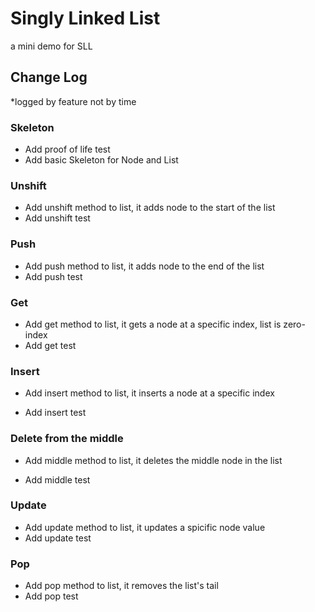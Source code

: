# Singly Linked List

a mini demo for SLL

## Change Log

*logged by feature not by time

### Skeleton

- Add proof of life test
- Add basic Skeleton for Node and List

### Unshift

- Add unshift method to list, it adds node to the start of the list
- Add unshift test

### Push

- Add push method to list, it adds node to the end of the list
- Add push test

### Get

- Add get method to list, it gets a node at a specific index, list is zero-index
- Add get test

### Insert

- Add insert method to list, it inserts a node at a specific index

- Add insert test

### Delete from the middle

- Add middle method to list, it deletes the middle node in the list

- Add middle test

### Update

- Add update method to list, it updates a spicific node value
- Add update test

### Pop

- Add pop method to list, it removes the list's tail
- Add pop test
